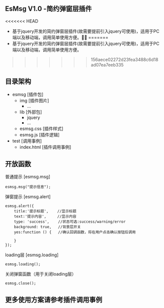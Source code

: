 ## EsMsg V1.0 -简约弹窗层插件
<<<<<<< HEAD
- 基于jquery开发的简约弹窗层插件(故需要提前引入jquery可使用)，适用于PC端以及移动端，调用简单使用方便。
=======
- 基于jquery开发的简约弹窗层插件(故需要提前引入jquery可使用)，适用于PC端以及移动端，调用简单使用方便。

>>>>>>> 156aece02272d23fea3488c6d18ad07ea7eeb335
## 目录架构
- esmsg  [插件包]
    - img [插件图片]
        - ...
    - lib [外部包]
        - jquery
        - ...
    - esmsg.css  [插件样式]
    - esmsg.js   [插件逻辑]
- test   [调用事例]
    - index.html [插件调用事例]

## 开放函数

普通提示 [esmsg.msg]
```
esmsg.msg("提示信息");
```

弹窗提示 [esmsg.alert]
```
esmsg.alert({
    title:'提示标题',    //显示标题
    text:'提示内容',     //显示内容
    type: 'success',    //状态可选:success/warning/error
    background: true,   //背景层开关
    yes:function () {   //确认回调函数，将在用户点击确认按钮后调用

    }
});
```

loading层 [esmsg.loading]
```
esmsg.loading();
```

关闭弹窗函数（用于关闭loading层）
```
esmsg.close();
```

## 更多使用方案请参考插件调用事例
